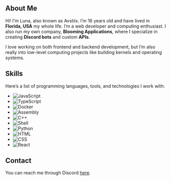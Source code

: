 ## About Me  

Hi! I'm Luna, also known as Avstiix. I’m 16 years old and have lived in **Florida, USA** my whole life. I’m a web developer and computing enthusiast. I also run my own company, **Blooming Applications**, where I specialize in creating **Discord bots** and custom **APIs**.  

I love working on both frontend and backend development, but I’m also really into low-level computing projects like building kernels and operating systems.

## Skills  

Here’s a list of programming languages, tools, and technologies I work with:  

- ![JavaScript](https://img.shields.io/badge/JavaScript-F7DF1E?style=for-the-badge&logo=javascript&logoColor=black)  
- ![TypeScript](https://img.shields.io/badge/TypeScript-3178C6?style=for-the-badge&logo=typescript&logoColor=white)  
- ![Docker](https://img.shields.io/badge/Docker-2496ED?style=for-the-badge&logo=docker&logoColor=white)  
- ![Assembly](https://img.shields.io/badge/Assembly-525252?style=for-the-badge&logoColor=white)  
- ![C++](https://img.shields.io/badge/C%2B%2B-00599C?style=for-the-badge&logo=c%2B%2B&logoColor=white)  
- ![Shell](https://img.shields.io/badge/Shell-4EAA25?style=for-the-badge&logo=gnu-bash&logoColor=white)  
- ![Python](https://img.shields.io/badge/Python-3776AB?style=for-the-badge&logo=python&logoColor=white)  
- ![HTML](https://img.shields.io/badge/HTML-E34F26?style=for-the-badge&logo=html5&logoColor=white)  
- ![CSS](https://img.shields.io/badge/CSS-1572B6?style=for-the-badge&logo=css3&logoColor=white)
- ![React](https://img.shields.io/badge/React-61DAFB?style=for-the-badge&logo=react&logoColor=white)

## Contact  

You can reach me through Discord [here](https://discord.com/users/1244907617319391315).  

